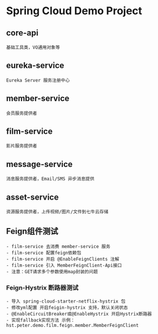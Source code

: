 # Spring Cloud Demo Project

## core-api 
```
基础工具类，VO通用对象等
```

## eureka-service
```
Eureka Server 服务注册中心
```

## member-service
```
会员服务提供者
```

## film-service
```
影片服务提供者
```

## message-service
```
消息服务提供者，Email/SMS 异步消息提供
```
## asset-service
```
资源服务提供者，上传视频/图片/文件到七牛云存储
```
## Feign组件测试
```
- film-service 去消费 member-service 服务
- film-service 配置feign依赖包
- film-service 开启 @EnableFeignClients 注解
- film-service 引入 MemberFeignClient-Api接口
- 注意：GET请求多个参数使用map封装的问题
```

### Feign-Hystrix 断路器测试
```
- 导入 spring-cloud-starter-netflix-hystrix 包
- 修改yml配置 开启feigin-hystrix 支持，默认关闭状态
- @EnableCircuitBreaker或@EnableHystrix 开启Hystrix断路器
- 实现fallback实现方法 示例：hst.peter.demo.film.feign.member.MemberFeignClient
```